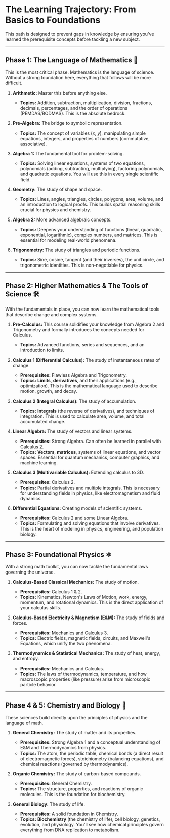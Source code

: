 # The Learning Trajectory: From Basics to Foundations

This path is designed to prevent gaps in knowledge by ensuring you've learned the prerequisite concepts before tackling a new subject.

---

## Phase 1: The Language of Mathematics 🧠

This is the most critical phase. Mathematics is the language of science. Without a strong foundation here, everything that follows will be more difficult.

1.  **Arithmetic:** Master this before anything else.
    * **Topics:** Addition, subtraction, multiplication, division, fractions, decimals, percentages, and the order of operations (PEMDAS/BODMAS). This is the absolute bedrock.

2.  **Pre-Algebra:** The bridge to symbolic representation.
    * **Topics:** The concept of variables ($x$, $y$), manipulating simple equations, integers, and properties of numbers (commutative, associative).

3.  **Algebra 1:** The fundamental tool for problem-solving.
    * **Topics:** Solving linear equations, systems of two equations, polynomials (adding, subtracting, multiplying), factoring polynomials, and quadratic equations. You will use this in every single scientific field.

4.  **Geometry:** The study of shape and space.
    * **Topics:** Lines, angles, triangles, circles, polygons, area, volume, and an introduction to logical proofs. This builds spatial reasoning skills crucial for physics and chemistry.

5.  **Algebra 2:** More advanced algebraic concepts.
    * **Topics:** Deepens your understanding of functions (linear, quadratic, exponential, logarithmic), complex numbers, and matrices. This is essential for modeling real-world phenomena.

6.  **Trigonometry:** The study of triangles and periodic functions.
    * **Topics:** Sine, cosine, tangent (and their inverses), the unit circle, and trigonometric identities. This is non-negotiable for physics.

---

## Phase 2: Higher Mathematics & The Tools of Science 🛠️

With the fundamentals in place, you can now learn the mathematical tools that describe change and complex systems.

1.  **Pre-Calculus:** This course solidifies your knowledge from Algebra 2 and Trigonometry and formally introduces the concepts needed for Calculus.
    * **Topics:** Advanced functions, series and sequences, and an introduction to limits.

2.  **Calculus 1 (Differential Calculus):** The study of instantaneous rates of change.
    * **Prerequisites:** Flawless Algebra and Trigonometry.
    * **Topics:** **Limits**, **derivatives**, and their applications (e.g., optimization). This is the mathematical language used to describe motion, growth, and decay.

3.  **Calculus 2 (Integral Calculus):** The study of accumulation.
    * **Topics:** **Integrals** (the reverse of derivatives), and techniques of integration. This is used to calculate area, volume, and total accumulated change.

4.  **Linear Algebra:** The study of vectors and linear systems.
    * **Prerequisites:** Strong Algebra. Can often be learned in parallel with Calculus 2.
    * **Topics:** **Vectors**, **matrices**, systems of linear equations, and vector spaces. Essential for quantum mechanics, computer graphics, and machine learning.

5.  **Calculus 3 (Multivariable Calculus):** Extending calculus to 3D.
    * **Prerequisites:** Calculus 2.
    * **Topics:** Partial derivatives and multiple integrals. This is necessary for understanding fields in physics, like electromagnetism and fluid dynamics.

6.  **Differential Equations:** Creating models of scientific systems.
    * **Prerequisites:** Calculus 2 and some Linear Algebra.
    * **Topics:** Formulating and solving equations that involve derivatives. This is the heart of modeling in physics, engineering, and population biology.

---

## Phase 3: Foundational Physics ⚛️

With a strong math toolkit, you can now tackle the fundamental laws governing the universe.

1.  **Calculus-Based Classical Mechanics:** The study of motion.
    * **Prerequisites:** Calculus 1 & 2.
    * **Topics:** Kinematics, Newton's Laws of Motion, work, energy, momentum, and rotational dynamics. This is the direct application of your calculus skills.

2.  **Calculus-Based Electricity & Magnetism (E&M):** The study of fields and forces.
    * **Prerequisites:** Mechanics and Calculus 3.
    * **Topics:** Electric fields, magnetic fields, circuits, and Maxwell's Equations, which unify the two phenomena.

3.  **Thermodynamics & Statistical Mechanics:** The study of heat, energy, and entropy.
    * **Prerequisites:** Mechanics and Calculus.
    * **Topics:** The laws of thermodynamics, temperature, and how macroscopic properties (like pressure) arise from microscopic particle behavior.

---

## Phase 4 & 5: Chemistry and Biology 🧬

These sciences build directly upon the principles of physics and the language of math.

1.  **General Chemistry:** The study of matter and its properties.
    * **Prerequisites:** Strong Algebra 1 and a conceptual understanding of E&M and Thermodynamics from physics.
    * **Topics:** The atom, the periodic table, chemical bonds (a direct result of electromagnetic forces), stoichiometry (balancing equations), and chemical reactions (governed by thermodynamics).

2.  **Organic Chemistry:** The study of carbon-based compounds.
    * **Prerequisites:** General Chemistry.
    * **Topics:** The structure, properties, and reactions of organic molecules. This is the foundation for biochemistry.

3.  **General Biology:** The study of life.
    * **Prerequisites:** A solid foundation in Chemistry.
    * **Topics:** **Biochemistry** (the chemistry of life), cell biology, genetics, evolution, and physiology. You'll see how chemical principles govern everything from DNA replication to metabolism.
